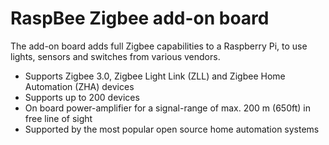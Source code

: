 <!--
---
name: RaspBee
class: board
type: iot,radio
formfactor: Custom
manufacturer: dresden elektronik
description: A Zigbee add-on board for the Raspberry Pi
url: https://phoscon.de/raspbee
github: https://github.com/dresden-elektronik/deconz-rest-plugin
buy: https://phoscon.de/raspbee#buy
image: 'dresden-elektronik-raspbee.png'
pincount: 12
eeprom: no
power:
  '2':
ground:
  '6':
  '9':
pin:
  '8':
    name: TXD
    mode: UART
  '10':
    name: RXD
    mode: UART
  '11':
    name: RESET
    mode: input
    active: low
  '12':
    name: SW1
    mode: GPIO
-->
# RaspBee Zigbee add-on board

The add-on board adds full Zigbee capabilities to a Raspberry Pi, to use lights, sensors and switches from various vendors.

* Supports Zigbee 3.0, Zigbee Light Link (ZLL) and Zigbee Home Automation (ZHA) devices
* Supports up to 200 devices
* On board power-amplifier for a signal-range of max. 200 m (650ft) in free line of sight
* Supported by the most popular open source home automation systems
